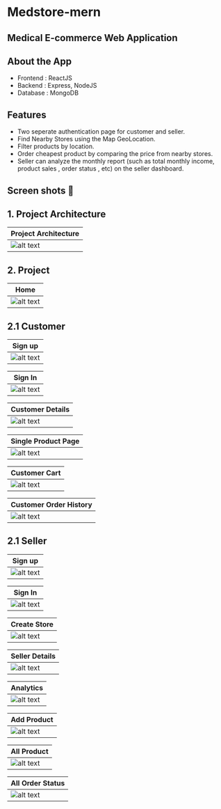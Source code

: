 # Medstore-mern
## Medical E-commerce Web Application
## About the App
* Frontend : ReactJS
* Backend : Express, NodeJS
* Database : MongoDB
## Features
* Two seperate authentication page for customer and seller.
* Find Nearby Stores using the Map GeoLocation.
* Filter products by location.
* Order cheapest product by comparing the price from nearby stores.
* Seller can analyze the monthly report (such as total monthly income, product sales , order status , etc) on the seller dashboard.

## Screen shots 📸
## 1. Project Architecture
[project architecture]: https://user-images.githubusercontent.com/65064180/140944286-3732c2eb-5c16-48c0-8bec-7c977affe5fc.jpg

|    Project Architecture     |    
| ----------------------- | 
|![alt text][project architecture]  |  

## 2. Project
[Home]: https://user-images.githubusercontent.com/65064180/140943752-ddfbbc79-5074-405f-ada8-801033c7337c.png

|    Home       |    
| ------------- | 
|![alt text][Home]  | 

## 2.1 Customer 
[Signup]: https://user-images.githubusercontent.com/65064180/140943742-e5d8db75-5cf7-43fc-9d60-465e53bdded2.png
[SignIn]: https://user-images.githubusercontent.com/65064180/140943736-19c4b5dc-bc78-4160-8100-046e8a12c513.png
[customer details]: https://user-images.githubusercontent.com/65064180/140943734-dcab74ea-b39f-4ba6-85d0-f6b98f3076a1.png
[customer cart]: https://user-images.githubusercontent.com/65064180/140943755-ba5f2ce6-e70a-490f-9eca-cb78b9ebbabc.png
[single product]: https://user-images.githubusercontent.com/65064180/140943776-c42380d0-5726-4ad3-99d4-1556285f4bb9.png
[customer order]: https://user-images.githubusercontent.com/65064180/140943738-0229ece9-380b-4ed8-a664-faa1ff3197df.png

|    Sign up      |    
| ------------- | 
|![alt text][Signup]  | 


|    Sign In     |    
| ------------- |
|![alt text][SignIn]  | 


|    Customer Details     |    
| ------------- |
|![alt text][customer details]  | 


|    Single Product Page      |    
| ------------- |
|![alt text][single product]  | 


|    Customer Cart    |    
| ------------- |
|![alt text][customer cart]  | 


|    Customer Order History   |    
| ------------- |
|![alt text][customer order]  | 


## 2.1 Seller
[Signup seller]: https://user-images.githubusercontent.com/65064180/140943767-3ba08242-edee-4ae5-b65d-b32e6db586b7.png
[SignIn seller]: https://user-images.githubusercontent.com/65064180/140943758-cd30a028-bf6e-4eb7-b73b-4d759ad21ffb.png
[create store]: https://user-images.githubusercontent.com/65064180/140943731-07f0cba0-edbe-4234-8e3a-9f9045a6b020.jpg
[seller details]: https://user-images.githubusercontent.com/65064180/140943771-e9f60c48-9cb3-4792-87a4-0691a04c439f.png
[Analytics]: https://user-images.githubusercontent.com/65064180/140943713-6b407a3f-0d01-45fd-b2b0-228986c1c09c.png
[add product]: https://user-images.githubusercontent.com/65064180/140943722-b8b7c4c0-6c59-4206-8424-ff82fe84e978.png
[all product]: https://user-images.githubusercontent.com/65064180/140943726-389989fe-e9a0-49a6-98f3-494f42736266.png
[order status]: https://user-images.githubusercontent.com/65064180/140943756-4250154e-65d6-4151-885e-84c1ca410bfa.png


|    Sign up      |    
| ------------- | 
|![alt text][Signup seller]  | 


|    Sign In     |    
| ------------- |
|![alt text][SignIn seller]  | 


|    Create Store    |    
| ------------- |
|![alt text][create store]  | 


|    Seller Details   |    
| ------------- |
|![alt text][seller details]  |


|    Analytics   |    
| ------------- |
|![alt text][Analytics]  |


|    Add Product   |    
| ------------- |
|![alt text][add product]  |


|    All Product   |    
| ------------- |
|![alt text][all product]  |



|    All Order Status   |    
| ------------- |
|![alt text][order status]  |
